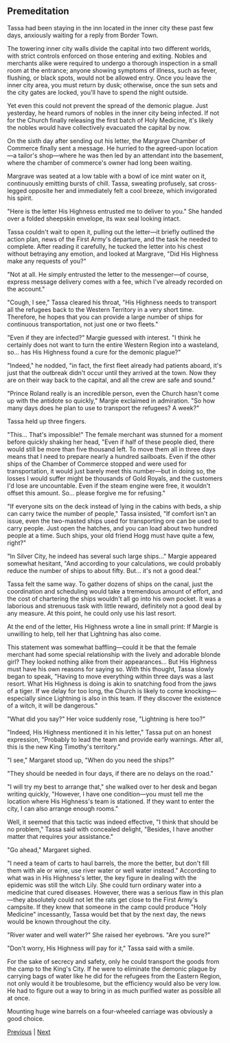 ## Premeditation
Tassa had been staying in the inn located in the inner city these past few days, anxiously waiting for a reply from Border Town.

The towering inner city walls divide the capital into two different worlds, with strict controls enforced on those entering and exiting. Nobles and merchants alike were required to undergo a thorough inspection in a small room at the entrance; anyone showing symptoms of illness, such as fever, flushing, or black spots, would not be allowed entry. Once you leave the inner city area, you must return by dusk; otherwise, once the sun sets and the city gates are locked, you'll have to spend the night outside.

Yet even this could not prevent the spread of the demonic plague. Just yesterday, he heard rumors of nobles in the inner city being infected. If not for the Church finally releasing the first batch of Holy Medicine, it's likely the nobles would have collectively evacuated the capital by now.

On the sixth day after sending out his letter, the Margrave Chamber of Commerce finally sent a message. He hurried to the agreed-upon location—a tailor's shop—where he was then led by an attendant into the basement, where the chamber of commerce's owner had long been waiting.

Margrave was seated at a low table with a bowl of ice mint water on it, continuously emitting bursts of chill. Tassa, sweating profusely, sat cross-legged opposite her and immediately felt a cool breeze, which invigorated his spirit.

"Here is the letter His Highness entrusted me to deliver to you." She handed over a folded sheepskin envelope, its wax seal looking intact.

Tassa couldn't wait to open it, pulling out the letter—it briefly outlined the action plan, news of the First Army's departure, and the task he needed to complete. After reading it carefully, he tucked the letter into his chest without betraying any emotion, and looked at Margrave, "Did His Highness make any requests of you?"

"Not at all. He simply entrusted the letter to the messenger—of course, express message delivery comes with a fee, which I've already recorded on the account."

"Cough, I see," Tassa cleared his throat, "His Highness needs to transport all the refugees back to the Western Territory in a very short time. Therefore, he hopes that you can provide a large number of ships for continuous transportation, not just one or two fleets."



"Even if they are infected?" Margie guessed with interest. "I think he certainly does not want to turn the entire Western Region into a wasteland, so... has His Highness found a cure for the demonic plague?"



"Indeed," he nodded, "in fact, the first fleet already had patients aboard, it's just that the outbreak didn't occur until they arrived at the town. Now they are on their way back to the capital, and all the crew are safe and sound."



"Prince Roland really is an incredible person, even the Church hasn't come up with the antidote so quickly," Margie exclaimed in admiration. "So how many days does he plan to use to transport the refugees? A week?"



Tassa held up three fingers.



"This... That's impossible!" The female merchant was stunned for a moment before quickly shaking her head, "Even if half of these people died, there would still be more than five thousand left. To move them all in three days means that I need to prepare nearly a hundred sailboats. Even if the other ships of the Chamber of Commerce stopped and were used for transportation, it would just barely meet this number—but in doing so, the losses I would suffer might be thousands of Gold Royals, and the customers I'd lose are uncountable. Even if the steam engine were free, it wouldn't offset this amount. So... please forgive me for refusing."



"If everyone sits on the deck instead of lying in the cabins with beds, a ship can carry twice the number of people," Tassa insisted, "If comfort isn't an issue, even the two-masted ships used for transporting ore can be used to carry people. Just open the hatches, and you can load about two hundred people at a time. Such ships, your old friend Hogg must have quite a few, right?"



"In Silver City, he indeed has several such large ships..." Margie appeared somewhat hesitant, "And according to your calculations, we could probably reduce the number of ships to about fifty. But... it's not a good deal."



Tassa felt the same way. To gather dozens of ships on the canal, just the coordination and scheduling would take a tremendous amount of effort, and the cost of chartering the ships wouldn't all go into his own pocket. It was a laborious and strenuous task with little reward, definitely not a good deal by any measure. At this point, he could only use his last resort.



At the end of the letter, His Highness wrote a line in small print: If Margie is unwilling to help, tell her that Lightning has also come.



This statement was somewhat baffling—could it be that the female merchant had some special relationship with the lively and adorable blonde girl? They looked nothing alike from their appearances... But His Highness must have his own reasons for saying so. With this thought, Tassa slowly began to speak, "Having to move everything within three days was a last resort. What His Highness is doing is akin to snatching food from the jaws of a tiger. If we delay for too long, the Church is likely to come knocking—especially since Lightning is also in this team. If they discover the existence of a witch, it will be dangerous."



"What did you say?" Her voice suddenly rose, "Lightning is here too?"



"Indeed, His Highness mentioned it in his letter," Tassa put on an honest expression, "Probably to lead the team and provide early warnings. After all, this is the new King Timothy's territory."



"I see," Margaret stood up, "When do you need the ships?"



"They should be needed in four days, if there are no delays on the road."



"I will try my best to arrange that," she walked over to her desk and began writing quickly, "However, I have one condition—you must tell me the location where His Highness's team is stationed. If they want to enter the city, I can also arrange enough rooms."



Well, it seemed that this tactic was indeed effective, "I think that should be no problem," Tassa said with concealed delight, "Besides, I have another matter that requires your assistance."



"Go ahead," Margaret sighed.



"I need a team of carts to haul barrels, the more the better, but don't fill them with ale or wine, use river water or well water instead." According to what was in His Highness's letter, the key figure in dealing with the epidemic was still the witch Lily. She could turn ordinary water into a medicine that cured diseases. However, there was a serious flaw in this plan—they absolutely could not let the rats get close to the First Army's campsite. If they knew that someone in the camp could produce "Holy Medicine" incessantly, Tassa would bet that by the next day, the news would be known throughout the city.



"River water and well water?" She raised her eyebrows. "Are you sure?"

"Don't worry, His Highness will pay for it," Tassa said with a smile.

For the sake of secrecy and safety, only he could transport the goods from the camp to the King's City. If he were to eliminate the demonic plague by carrying bags of water like he did for the refugees from the Eastern Region, not only would it be troublesome, but the efficiency would also be very low. He had to figure out a way to bring in as much purified water as possible all at once.

Mounting huge wine barrels on a four-wheeled carriage was obviously a good choice.





[Previous](CH0222.md) | [Next](CH0224.md)
